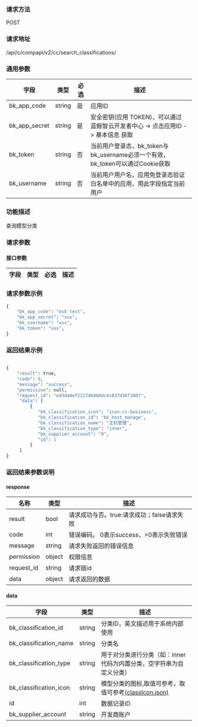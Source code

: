 
### 请求方法

POST


### 请求地址

/api/c/compapi/v2/cc/search_classifications/


### 通用参数

| 字段 | 类型 | 必选 |  描述 |
|-----------|------------|--------|------------|
| bk_app_code  |  string    | 是 | 应用ID     |
| bk_app_secret|  string    | 是 | 安全密钥(应用 TOKEN)，可以通过 蓝鲸智云开发者中心 -> 点击应用ID -> 基本信息 获取 |
| bk_token     |  string    | 否 | 当前用户登录态，bk_token与bk_username必须一个有效，bk_token可以通过Cookie获取 |
| bk_username  |  string    | 否 | 当前用户用户名，应用免登录态验证白名单中的应用，用此字段指定当前用户 |


### 功能描述

查询模型分类

### 请求参数



#### 接口参数

| 字段                 |  类型      | 必选	   |  描述                 |
|----------------------|------------|--------|-----------------------|

### 请求参数示例

``` python
{
    "bk_app_code": "esb_test",
    "bk_app_secret": "xxx",
    "bk_username": "xxx",
    "bk_token": "xxx",
}
```

### 返回结果示例

```python

{
    "result": true,
    "code": 0,
    "message": "success",
    "permission": null,
    "request_id": "e43da4ef221746868dc4c837d36f3807",
     "data": [
         {
            "bk_classification_icon": "icon-cc-business",
            "bk_classification_id": "bk_host_manage",
            "bk_classification_name": "主机管理",
            "bk_classification_type": "inner",
            "bk_supplier_account": "0",
            "id": 1
         }
     ]
}
```

### 返回结果参数说明
#### response

| 名称    | 类型   | 描述                                       |
| ------- | ------ | ------------------------------------------ |
| result  | bool   | 请求成功与否。true:请求成功；false请求失败 |
| code    | int    | 错误编码。 0表示success，>0表示失败错误    |
| message | string | 请求失败返回的错误信息                     |
| permission    | object | 权限信息    |
| request_id    | string | 请求链id    |
| data    | object | 请求返回的数据                             |

#### data

| 字段                   | 类型     | 描述                                                                                          |
|------------------------|----------|-----------------------------------------------------------------------------------------------|
| bk_classification_id   | string   | 分类ID，英文描述用于系统内部使用                                                              |
| bk_classification_name | string   | 分类名                                                                                        |
| bk_classification_type | string   | 用于对分类进行分类（如：inner代码为内置分类，空字符串为自定义分类）                           |
| bk_classification_icon | string   | 模型分类的图标,取值可参考，取值可参考[(classIcon.json)](resource_define/classIcon.json) |
| id                     | int      | 数据记录ID                                                                                    |
| bk_supplier_account| string| 开发商账户 |